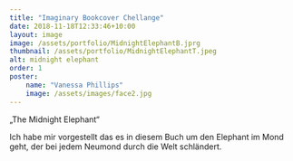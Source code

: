 ```yaml
---
title: "Imaginary Bookcover Chellange"
date: 2018-11-18T12:33:46+10:00
layout: image
image: /assets/portfolio/MidnightElephantB.jprg
thumbnail: /assets/portfolio/MidnightElephantT.jpeg
alt: midnight elephant
order: 1
poster:
    name: "Vanessa Phillips"
    image: /assets/images/face2.jpg
---
```


„The Midnight Elephant“

Ich habe mir vorgestellt das es in diesem Buch um den Elephant im Mond geht, der bei jedem Neumond durch die Welt schländert.
